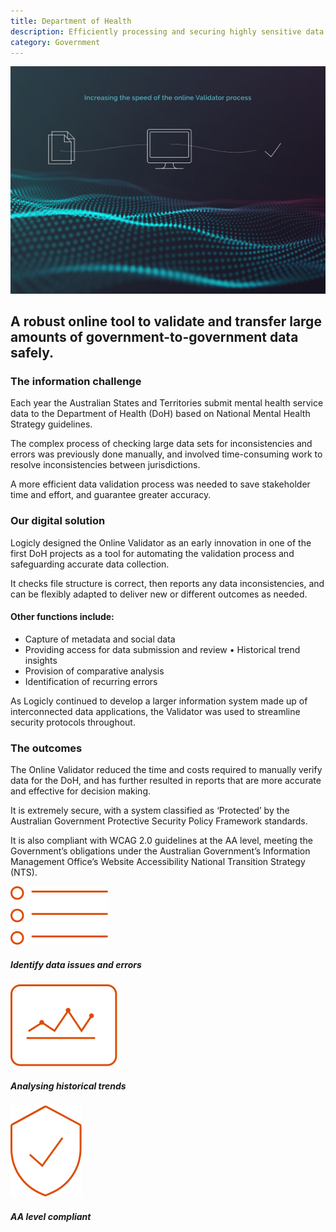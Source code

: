 ```yaml
---
title: Department of Health
description: Efficiently processing and securing highly sensitive data
category: Government
---
```

<div class="grid grid-cols-12">

<div class="col-span-12 project-images">
    <img src="/Projects/Images/8_Department_of_health/Department-of-health-increasing-the-spread-of-the-online-vlidator-process.jpg" />
</div>


<div class="col-span-12 lg:col-span-9 project-text lg:order-last">
<div>

## A robust online tool to validate and transfer large amounts of government-to-government data safely.

### The information challenge
Each year the Australian States and Territories submit mental health service data to the Department of Health (DoH) based on National Mental Health Strategy guidelines.

The complex process of checking large data sets for inconsistencies and errors was previously done manually, and involved time-consuming work to resolve inconsistencies between jurisdictions.

A more efficient data validation process was needed to save stakeholder time and effort, and guarantee greater accuracy.

### Our digital solution
Logicly designed the Online Validator as an early innovation in one of the first DoH projects as a tool for automating the validation process and safeguarding accurate data collection.

It checks file structure is correct, then reports any data inconsistencies, and can be flexibly adapted to deliver new or different outcomes as needed.

#### Other functions include:
<div class="project-text-list">
  <ul>
    <li>Capture of metadata and social data</li>
    <li>Providing access for data submission and review • Historical trend insights</li>
    <li>Provision of comparative analysis</li>
    <li>Identification of recurring errors</li>
  </ul>
</div>

As Logicly continued to develop a larger information system made up of interconnected data applications, the Validator was used to streamline security protocols throughout.


### The outcomes
The Online Validator reduced the time and costs required to manually verify data for the DoH, and has further resulted in reports that are more accurate and effective for decision making.

It is extremely secure, with a system classified as ‘Protected’ by the Australian Government Protective Security Policy Framework standards.

It is also compliant with WCAG 2.0 guidelines at the AA level, meeting the Government’s obligations under the Australian Government’s Information Management Office’s Website Accessibility National Transition Strategy (NTS).

</div>
</div>


<div class="col-span-12 lg:col-span-3 icons-sidebar">
<div>
<img src="/Projects/Icons/8_Department_of_health/Identify_data_issues_and_errors.svg" />

##### Identify data issues and errors
</div>

<div>
<img src="/Projects/Icons/8_Department_of_health/Analysing_historical_trends.svg" />

##### Analysing historical trends
</div>

<div class="icons-sidebar-last">
<img src="/Projects/Icons/8_Department_of_health/AA_Level_compliant.svg" />

##### AA level compliant
</div>
</div>

</div>
